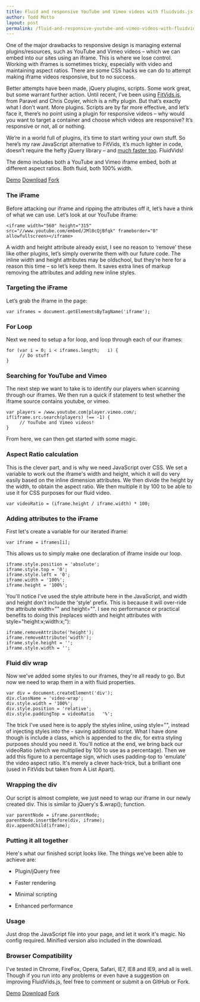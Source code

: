 ```yaml
---
title: Fluid and responsive YouTube and Vimeo videos with fluidvids.js
author: Todd Motto
layout: post
permalink: /fluid-and-responsive-youtube-and-vimeo-videos-with-fluidvids-js
---
```


One of the major drawbacks to responsive design is managing external plugins/resources, such as YouTube and Vimeo videos – which we can embed into our sites using an iframe. This is where we lose control. Working with iframes is sometimes tricky, especially with video and maintaining aspect ratios. There are some CSS hacks we can do to attempt making iframe videos responsive, but to no success.

Better attempts have been made, jQuery plugins, scripts. Some work great, but some warrant further action. Until recent, I’ve been using [FitVids.js][1], from Paravel and Chris Coyier, which is a nifty plugin. But that’s exactly what I don’t want. More plugins. Scripts are by far more effective, and let’s face it, there’s no point using a plugin for responsive videos – why would you want to target a container and choose which videos are responsive? It’s responsive or not, all or nothing.

 [1]: //fitvidsjs.com

We’re in a world full of plugins, it’s time to start writing your own stuff. So here’s my raw JavaScript alternative to FitVids, it’s much lighter in code, doesn’t require the hefty jQuery library – and [much faster too][2]. FluidVids!

 [2]: //jsperf.com/fitvids-v-fluidvids

The demo includes both a YouTube and Vimeo iframe embed, both at different aspect ratios. Both fluid, both 100% width.

<div class="download-box">
	<a href="//toddmotto.com/labs/fluidvids" onclick="_gaq.push(['_trackEvent', 'Click', 'Demo FluidVids, 'FluidVids Demo']);">Demo</a>
	<a href="//toddmotto.com/labs/fluidvids/fluidvids.zip" onclick="_gaq.push(['_trackEvent', 'Click', 'Download FluidVids, 'FluidVids Download']);">Download</a>
	<a href="//github.com/toddmotto/fluidvids" onclick="_gaq.push(['_trackEvent', 'Click', 'Fork FluidVids, 'FluidVids Fork']);">Fork</a>
</div>

### The iFrame

Before attacking our iframe and ripping the attributes off it, let’s have a think of what we can use. Let’s look at our YouTube iframe:

    <iframe width="560" height="315" src="//www.youtube.com/embed/JMl8cQjBfqk" frameborder="0" allowfullscreen></iframe>

A width and height attribute already exist, I see no reason to ‘remove’ these like other plugins, let’s simply overwrite them with our future code. The inline width and height attributes may be oldschool, but they’re here for a reason this time – so let’s keep them. It saves extra lines of markup removing the attributes and adding new inline styles.

### Targeting the iFrame

Let’s grab the iframe in the page:

    var iframes = document.getElementsByTagName('iframe');

### For Loop

Next we need to setup a for loop, and loop through each of our iframes:

    for (var i = 0; i < iframes.length;   i) {
         // Do stuff
    }

### Searching for YouTube and Vimeo

The next step we want to take is to identify our players when scanning through our iframes. We then run a quick if statement to test whether the iframe source contains youtube, or vimeo.

    var players = /www.youtube.com|player.vimeo.com/;
    if(iframe.src.search(players) !== -1) {
         // YouTube and Vimeo videos!
    }

From here, we can then get started with some magic.

### Aspect Ratio calculation

This is the clever part, and is why we need JavaScript over CSS. We set a variable to work out the iframe's width and height, which it will do very easily based on the inline dimension attributes. We then divide the height by the width, to obtain the aspect ratio. We then multiple it by 100 to be able to use it for CSS purposes for our fluid video.

    var videoRatio = (iframe.height / iframe.width) * 100;

### Adding attributes to the iFrame

First let's create a variable for our iterated iframe:

    var iframe = iframes[i];

This allows us to simply make one declaration of iframe inside our loop.

    iframe.style.position = 'absolute';
    iframe.style.top = '0';
    iframe.style.left = '0';
    iframe.width = '100%';
    iframe.height = '100%';

You'll notice I've used the style attribute here in the JavaScript, and width and height don't include the 'style' prefix. This is because it will over-ride the attribute width="" and height="". I see no performance or practical benefits to doing this (replaces width and height attributes with style="height:x;width:x;"):

    iframe.removeAttribute('height');
    iframe.removeAttribute('width');
    iframe.style.height = '';
    iframe.style.width = '';

### Fluid div wrap

Now we've added some styles to our iframes, they're all ready to go. But now we need to wrap them in a  with fluid properties.

    var div = document.createElement('div');
    div.className = 'video-wrap';
    div.style.width = '100%';
    div.style.position = 'relative';
    div.style.paddingTop = videoRatio   '%';

The trick I've used here is to apply the styles inline, using style="", instead of injecting styles into the  - saving additional script. What I have done though is include a class, which is appended to the div, for extra styling purposes should you need it. You'll notice at the end, we bring back our videoRatio (which we multiplied by 100 to use as a percentage). Then we add this figure to a percentage sign, which uses padding-top to 'emulate' the video aspect ratio. It's merely a clever hack-trick, but a brilliant one (used in FitVids but taken from A List Apart).

### Wrapping the div

Our script is almost complete, we just need to wrap our iframe in our newly created div. This is similar to jQuery's $.wrap(); function.

    var parentNode = iframe.parentNode;
    parentNode.insertBefore(div, iframe);
    div.appendChild(iframe);

### Putting it all together

Here's what our finished script looks like. The things we've been able to achieve are:  
- Plugin/jQuery free  
- Faster rendering  
- Minimal scripting  
- Enhanced performance

    <script>
    (function() {
    	var iframes = document.getElementsByTagName('iframe');
    	
    	for (var i = 0; i < iframes.length;   i) {
    		var iframe = iframes[i];
    		var players = /www.youtube.com|player.vimeo.com/;
    		if(iframe.src.search(players) !== -1) {
    			var videoRatio = (iframe.height / iframe.width) * 100;
    			
    			iframe.style.position = 'absolute';
    			iframe.style.top = '0';
    			iframe.style.left = '0';
    			iframe.width = '100%';
    			iframe.height = '100%';
    			
    			var div = document.createElement('div');
    			div.className = 'video-wrap';
    			div.style.width = '100%';
    			div.style.position = 'relative';
    			div.style.paddingTop = videoRatio   '%';
    			
    			var parentNode = iframe.parentNode;
    			parentNode.insertBefore(div, iframe);
    			div.appendChild(iframe);
    		}
    	}
    })();
    </script>

### Usage

Just drop the JavaScript file into your page, and let it work it's magic. No config required. Minified version also included in the download.

### Browser Compatibility

I've tested in Chrome, FireFox, Opera, Safari, IE7, IE8 and IE9, and all is well. Though if you run into any problems or even have a suggestion on improving FluidVids.js, feel free to comment or submit a on GitHub or Fork.

<div class="download-box">
	<a href="//toddmotto.com/labs/fluidvids" onclick="_gaq.push(['_trackEvent', 'Click', 'Demo FluidVids, 'FluidVids Demo']);">Demo</a>
	<a href="//toddmotto.com/labs/fluidvids/fluidvids.zip" onclick="_gaq.push(['_trackEvent', 'Click', 'Download FluidVids, 'FluidVids Download']);">Download</a>
	<a href="//github.com/toddmotto/fluidvids" onclick="_gaq.push(['_trackEvent', 'Click', 'Fork FluidVids, 'FluidVids Fork']);">Fork</a>
</div>